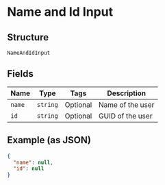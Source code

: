 
# Name and Id Input

## Structure

`NameAndIdInput`

## Fields

| Name | Type | Tags | Description |
|  --- | --- | --- | --- |
| `name` | `string` | Optional | Name of the user |
| `id` | `string` | Optional | GUID of the user |

## Example (as JSON)

```json
{
  "name": null,
  "id": null
}
```

